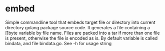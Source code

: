 # embed

Simple commandline tool that embeds target file or directory into current directory golang package source code. It generates a file containing a []byte variable by file name. Files are packed into a tar if more than one file is present, otherwise the file is encoded as is. By default variable is called bindata, and file bindata.go. See -h for usage string
